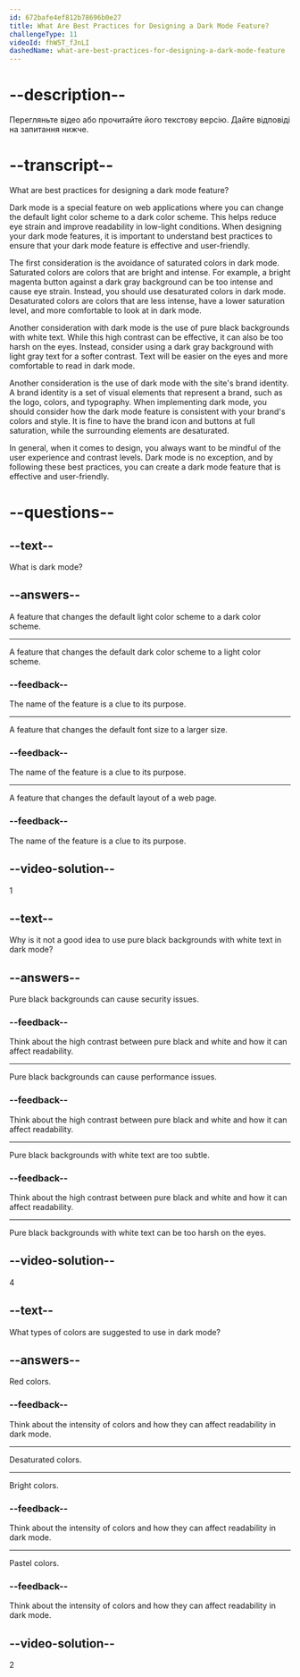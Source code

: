 ```yaml
---
id: 672bafe4ef812b78696b0e27
title: What Are Best Practices for Designing a Dark Mode Feature?
challengeType: 11
videoId: fhW5T_fJnLI
dashedName: what-are-best-practices-for-designing-a-dark-mode-feature
---
```


# --description--

Перегляньте відео або прочитайте його текстову версію. Дайте відповіді на запитання нижче.

# --transcript--

What are best practices for designing a dark mode feature?

Dark mode is a special feature on web applications where you can change the default light color scheme to a dark color scheme. This helps reduce eye strain and improve readability in low-light conditions. When designing your dark mode features, it is important to understand best practices to ensure that your dark mode feature is effective and user-friendly.

The first consideration is the avoidance of saturated colors in dark mode. Saturated colors are colors that are bright and intense. For example, a bright magenta button against a dark gray background can be too intense and cause eye strain. Instead, you should use desaturated colors in dark mode. Desaturated colors are colors that are less intense, have a lower saturation level, and more comfortable to look at in dark mode.

Another consideration with dark mode is the use of pure black backgrounds with white text. While this high contrast can be effective, it can also be too harsh on the eyes. Instead, consider using a dark gray background with light gray text for a softer contrast. Text will be easier on the eyes and more comfortable to read in dark mode.

Another consideration is the use of dark mode with the site's brand identity. A brand identity is a set of visual elements that represent a brand, such as the logo, colors, and typography. When implementing dark mode, you should consider how the dark mode feature is consistent with your brand's colors and style. It is fine to have the brand icon and buttons at full saturation, while the surrounding elements are desaturated.

In general, when it comes to design, you always want to be mindful of the user experience and contrast levels. Dark mode is no exception, and by following these best practices, you can create a dark mode feature that is effective and user-friendly.

# --questions--

## --text--

What is dark mode?

## --answers--

A feature that changes the default light color scheme to a dark color scheme.

---

A feature that changes the default dark color scheme to a light color scheme.

### --feedback--

The name of the feature is a clue to its purpose.

---

A feature that changes the default font size to a larger size.

### --feedback--

The name of the feature is a clue to its purpose.

---

A feature that changes the default layout of a web page.

### --feedback--

The name of the feature is a clue to its purpose.

## --video-solution--

1

## --text--

Why is it not a good idea to use pure black backgrounds with white text in dark mode?

## --answers--

Pure black backgrounds can cause security issues.

### --feedback--

Think about the high contrast between pure black and white and how it can affect readability.

---

Pure black backgrounds can cause performance issues.

### --feedback--

Think about the high contrast between pure black and white and how it can affect readability.

---

Pure black backgrounds with white text are too subtle.

### --feedback--

Think about the high contrast between pure black and white and how it can affect readability.

---

Pure black backgrounds with white text can be too harsh on the eyes.

## --video-solution--

4

## --text--

What types of colors are suggested to use in dark mode?

## --answers--

Red colors.

### --feedback--

Think about the intensity of colors and how they can affect readability in dark mode.

---

Desaturated colors.

---

Bright colors.

### --feedback--

Think about the intensity of colors and how they can affect readability in dark mode.

---

Pastel colors.

### --feedback--

Think about the intensity of colors and how they can affect readability in dark mode.

## --video-solution--

2
